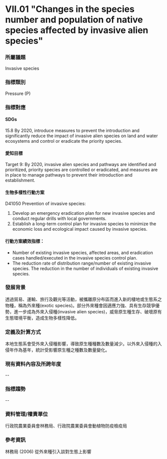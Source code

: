 # VII.01 "Changes in the species number and population of native species affected by invasive alien species"

<script type="text/javascript" src="http://cdn.mathjax.org/mathjax/latest/MathJax.js?config=TeX-AMS-MML_HTMLorMML"></script>

### 所屬議題
Invasive species
### 指標類別
Pressure (P)
### 指標對應
#### SDGs
15.8 By 2020, introduce measures to prevent the introduction and significantly reduce the impact of invasive alien species on land and water ecosystems and control or eradicate the priority species.
#### 愛知目標
Target 9: By 2020, invasive alien species and pathways are identified and prioritized, priority species are controlled or eradicated, and measures are in place to manage pathways to prevent their introduction and establishment.
#### 生物多樣性行動方案
D41050 Prevention of invasive species:
1. Develop an emergency eradication plan for new invasive species and conduct regular drills with local governments.
2. Establish a long-term control plan for invasive species to minimize the economic loss and ecological impact caused by invasive species.
#### 行動方案績效指標：
* Number of existing invasive species, affected areas, and eradication cases handled/executed in the invasive species control plan.
* The reduction rate of distribution range/number of existing invasive species. The reduction in the number of individuals of existing invasive species.
### 發展背景
透過貿易、運輸、旅行及觀光等活動，被攜離原分布區而進入新的棲地或生態系之物種，稱為外來種(exotic species)。部分外來種會因適應力強、具有生存競爭優勢，進一步成為外來入侵種(invasive alien species)，威脅原生種生存、破壞原有生態環境平衡，造成生物多樣性降低。
### 定義及計算方式
本地生態系會受外來入侵種影響，導致原生種種數及數量減少。以外來入侵種的入侵年作為基年，統計受影響原生種之種數及數量變化。
### 現有資料內容及所跨年度
--
### 指標趨勢
--
### 資料管理/權責單位
行政院農業委員會林務局、行政院農業委員會動植物防疫檢疫局
### 參考資訊
林務局 (2006) 從外來種引入談對生態上影響